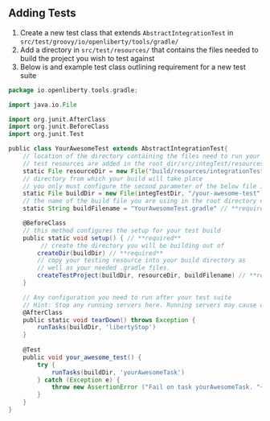 ## Adding Tests
1) Create a new test class that extends `AbstractIntegrationTest` in `src/test/groovy/io/openliberty/tools/gradle/`
2) Add a directory in `src/test/resources/` that contains the files needed to build the project you wish to test against
3) Below is and example test class outlining requirement for a new test suite 

```groovy
package io.openliberty.tools.gradle;

import java.io.File

import org.junit.AfterClass
import org.junit.BeforeClass
import org.junit.Test

public class YourAwesomeTest extends AbstractIntegrationTest{
    // location of the directory containing the files need to run your test build
    // test resources are added in the root_dir/src/integTest/resources/ directory 
    static File resourceDir = new File("build/resources/integrationTest/your-awesome-build-files") // **required**
    // directory from which your build will take place
    // you only must configure the second parameter of the below file instantiation 
    static File buildDir = new File(integTestDir, "/your-awesome-test") // **required**
    // the name of the build file you are using in the root directory of the resources you are using
    static String buildFilename = "YourAwesomeTest.gradle" // **required**

    @BeforeClass 
    // this method configures the setup for your test build
    public static void setup() { // **required**
         // create the directory you will be building out of
        createDir(buildDir) // **required**
        // copy your testing resource into your build directory as
        // well as your needed .gradle files.
        createTestProject(buildDir, resourceDir, buildFilename) // **required**
    }

    // Any configuration you need to run after your test suite
    // Hint: Stop any running servers here. Running servers may cause other test suites to fail
    @AfterClass
    public static void tearDown() throws Exception {
        runTasks(buildDir, 'libertyStop')
    }
    
    @Test
    public void your_awesome_test() {
        try {
            runTasks(buildDir, 'yourAwesomeTask')
        } catch (Exception e) {
            throw new AssertionError ("Fail on task yourAwesomeTask. "+ e)
        }
    }
}
```
